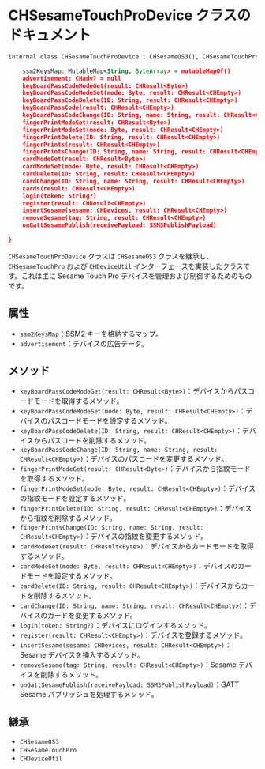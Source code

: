 # CHSesameTouchProDevice クラスのドキュメント
```svg
internal class CHSesameTouchProDevice : CHSesameOS3(), CHSesameTouchPro, CHDeviceUtil {

    ssm2KeysMap: MutableMap<String, ByteArray> = mutableMapOf()
    advertisement: CHadv? = null
    keyBoardPassCodeModeGet(result: CHResult<Byte>)
    keyBoardPassCodeModeSet(mode: Byte, result: CHResult<CHEmpty>)
    keyBoardPassCodeDelete(ID: String, result: CHResult<CHEmpty>)
    keyBoardPassCode(result: CHResult<CHEmpty>)
    keyBoardPassCodeChange(ID: String, name: String, result: CHResult<CHEmpty>)
    fingerPrintModeGet(result: CHResult<Byte>)
    fingerPrintModeSet(mode: Byte, result: CHResult<CHEmpty>)
    fingerPrintDelete(ID: String, result: CHResult<CHEmpty>)
    fingerPrints(result: CHResult<CHEmpty>)
    fingerPrintsChange(ID: String, name: String, result: CHResult<CHEmpty>)
    cardModeGet(result: CHResult<Byte>)
    cardModeSet(mode: Byte, result: CHResult<CHEmpty>)
    cardDelete(ID: String, result: CHResult<CHEmpty>)
    cardChange(ID: String, name: String, result: CHResult<CHEmpty>)
    cards(result: CHResult<CHEmpty>)
    login(token: String?)
    register(result: CHResult<CHEmpty>)
    insertSesame(sesame: CHDevices, result: CHResult<CHEmpty>)
    removeSesame(tag: String, result: CHResult<CHEmpty>)
    onGattSesamePublish(receivePayload: SSM3PublishPayload)
                                                                    
}                                                                    


```
`CHSesameTouchProDevice` クラスは `CHSesameOS3` クラスを継承し、`CHSesameTouchPro` および `CHDeviceUtil` インターフェースを実装したクラスです。これは主に Sesame Touch Pro デバイスを管理および制御するためのものです。

## 属性

- `ssm2KeysMap`：SSM2 キーを格納するマップ。
- `advertisement`：デバイスの広告データ。

## メソッド

- `keyBoardPassCodeModeGet(result: CHResult<Byte>)`：デバイスからパスコードモードを取得するメソッド。
- `keyBoardPassCodeModeSet(mode: Byte, result: CHResult<CHEmpty>)`：デバイスのパスコードモードを設定するメソッド。
- `keyBoardPassCodeDelete(ID: String, result: CHResult<CHEmpty>)`：デバイスからパスコードを削除するメソッド。
- `keyBoardPassCodeChange(ID: String, name: String, result: CHResult<CHEmpty>)`：デバイスのパスコードを変更するメソッド。
- `fingerPrintModeGet(result: CHResult<Byte>)`：デバイスから指紋モードを取得するメソッド。
- `fingerPrintModeSet(mode: Byte, result: CHResult<CHEmpty>)`：デバイスの指紋モードを設定するメソッド。
- `fingerPrintDelete(ID: String, result: CHResult<CHEmpty>)`：デバイスから指紋を削除するメソッド。
- `fingerPrintsChange(ID: String, name: String, result: CHResult<CHEmpty>)`：デバイスの指紋を変更するメソッド。
- `cardModeGet(result: CHResult<Byte>)`：デバイスからカードモードを取得するメソッド。
- `cardModeSet(mode: Byte, result: CHResult<CHEmpty>)`：デバイスのカードモードを設定するメソッド。
- `cardDelete(ID: String, result: CHResult<CHEmpty>)`：デバイスからカードを削除するメソッド。
- `cardChange(ID: String, name: String, result: CHResult<CHEmpty>)`：デバイスのカードを変更するメソッド。
- `login(token: String?)`：デバイスにログインするメソッド。
- `register(result: CHResult<CHEmpty>)`：デバイスを登録するメソッド。
- `insertSesame(sesame: CHDevices, result: CHResult<CHEmpty>)`：Sesame デバイスを挿入するメソッド。
- `removeSesame(tag: String, result: CHResult<CHEmpty>)`：Sesame デバイスを削除するメソッド。
- `onGattSesamePublish(receivePayload: SSM3PublishPayload)`：GATT Sesame パブリッシュを処理するメソッド。

## 継承

- `CHSesameOS3`
- `CHSesameTouchPro`
- `CHDeviceUtil`

<!-- ![CHSesameTouchProDevice](CHSesameTouchProDevice.svg) -->
